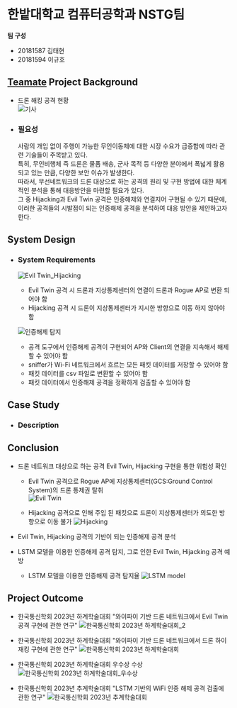 # 한밭대학교 컴퓨터공학과 NSTG팀

**팀 구성**
- 20181587 김태현
- 20181594 이규호

## <u>Teamate</u> Project Background
- 드론 해킹 공격 현황  
  ![기사](https://github.com/HBNU-SWUNIV/come-capstone23-nstg/assets/121182760/e33e6234-01b9-493f-a2f5-62811af1240e)
  
- ### 필요성
  사람의 개입 없이 주행이 가능한 무인이동체에 대한 시장 수요가 급증함에 따라 관련 기술들이 주목받고 있다.  
  특히, 무인비행체 즉 드론은 물품 배송, 군사 목적 등 다양한 분야에서 폭넓게 활용되고 있는 만큼, 다양한 보안 이슈가 발생한다.  
  따라서, 무선네트워크의 드론 대상으로 하는 공격의 원리 및 구현 방법에 대한 체계적인 분석을 통해 대응방안을 마련할 필요가 있다.  
  그 중 Hijacking과 Evil Twin 공격은 인증해제와 연결지어 구현될 수 있기 때문에, 이러한 공격들의 시발점이 되는 인증해제 공격을 분석하여 대응 방안을 제안하고자 한다.
  
## System Design
  - ### System Requirements
    ![Evil Twin_Hijacking](https://github.com/HBNU-SWUNIV/come-capstone23-nstg/assets/83878234/7e5b14f8-c7f4-452d-8f4f-06935722df1b)
    - Evil Twin 공격 시 드론과 지상통제센터의 연결이 드론과 Rogue AP로 변환 되어야 함
    - Hijacking 공격 시 드론이 지상통제센터가 지시한 방향으로 이동 하지 않아야 함
    
    ![인증해제 탐지](https://github.com/HBNU-SWUNIV/come-capstone23-nstg/assets/121182760/daa52acd-5fd1-46c7-b40e-fab2052b40f7)  
    - 공격 도구에서 인증해제 공격이 구현되어 AP와 Client의 연결을 지속해서 해제할 수 있어야 함
    - sniffer가 Wi-Fi 네트워크에서 흐르는 모든 패킷 데이터를 저장할 수 있어야 함
    - 패킷 데이터를 csv 파일로 변환할 수 있어야 함
    - 패킷 데이터에서 인증해제 공격을 정확하게 검출할 수 있어야 함
    
## Case Study
  - ### Description
  
  
## Conclusion
  - 드론 네트워크 대상으로 하는 공격 Evil Twin, Hijacking 구현을 통한 위험성 확인
    - Evil Twin 공격으로 Rogue AP에 지상통제센터(GCS:Ground Control System)의 드론 통제권 탈취  
    ![Evil Twin](https://github.com/HBNU-SWUNIV/come-capstone23-nstg/assets/83878234/110e952d-4b1c-4ade-8cd2-e58bb427a52c)

    - Hijacking 공격으로 인해 주입 된 패킷으로 드론이 지상통제센터가 의도한 방향으로 이동 불가
    ![Hijacking](https://github.com/HBNU-SWUNIV/come-capstone23-nstg/assets/83878234/65a919a4-1933-4601-aba4-6c44245c0ebe)

  - Evil Twin, Hijacking 공격의 기반이 되는 인증해제 공격 분석
    
  - LSTM 모델을 이용한 인증해제 공격 탐지, 그로 인한 Evil Twin, Hijacking 공격 예방
    - LSTM 모델을 이용한 인증해제 공격 탐지율
    ![LSTM model](https://github.com/HBNU-SWUNIV/come-capstone23-nstg/assets/83878234/e8b5812d-68b5-4822-a0e1-8f20581afbd0)
  
## Project Outcome
- 한국통신학회 2023년 하계학술대회 "와이파이 기반 드론 네트워크에서 Evil Twin 공격 구현에 관한 연구"
![한국통신학회 2023년 하계학술대회_2](https://github.com/HBNU-SWUNIV/come-capstone23-nstg/assets/83878234/1f2b4fec-3789-465e-9393-9ee736b23b56)

- 한국통신학회 2023년 하계학술대회 "와이파이 기반 드론 네트워크에서 드론 하이재킹 구현에 관한 연구"
![한국통신학회 2023년 하계학술대회](https://github.com/HBNU-SWUNIV/come-capstone23-nstg/assets/83878234/01f1f1ee-1b59-40af-993e-04f0517f697a)

- 한국통신학회 2023년 하계학술대회 우수상 수상
![한국통신학회 2023년 하계학술대회_우수상](https://github.com/HBNU-SWUNIV/come-capstone23-nstg/assets/83878234/6e941bed-889f-458e-aee8-508d87947c90)

- 한국통신학회 2023년 추계학술대회 "LSTM 기반의 WiFi 인증 해제 공격 검출에 관한 연구"
![한국통신학회 2023년 추계학술대회](https://github.com/HBNU-SWUNIV/come-capstone23-nstg/assets/83878234/71a27872-1110-4b79-bd4d-3e766c7ab028)


